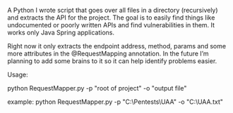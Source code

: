 A Python I wrote script that goes over all files in a directory (recursively) and extracts the API for the project.
The goal is to easily find things like undocumented or poorly written APIs and find vulnerabilities in them.
It works only Java Spring applications.


Right now it only extracts the endpoint address, method, params and some more attributes in the @RequestMapping annotation.
In the future I’m planning to add some brains to it so it can help identify problems easier.

Usage:

python RequestMapper.py -p "root of project" -o "output file"

example:
python RequestMapper.py -p "C:\Pentests\UAA\" -o "C:\UAA.txt"

